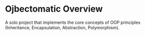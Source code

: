 # Ojbectomatic Overview

A solo project that implements the core concepts of OOP principles (Inheritance, Encapsulation, Abstraction, Polymorphism). 
